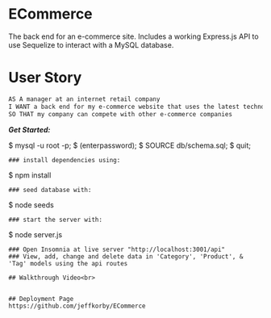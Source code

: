 # ECommerce

The back end for an e-commerce site.
Includes a working Express.js API to use Sequelize to interact with a MySQL database. 


# User Story

```md
AS A manager at an internet retail company
I WANT a back end for my e-commerce website that uses the latest technologies
SO THAT my company can compete with other e-commerce companies
```

***Get Started:***

$ mysql -u root -p;
$ (enterpassword);
$ SOURCE db/schema.sql;
$ quit;
```
### install dependencies using: 
```       
$ npm install
```
### seed database with:
```
$ node seeds
```
### start the server with: 
```
$ node server.js
```
### Open Insomnia at live server "http://localhost:3001/api"
### View, add, change and delete data in 'Category', 'Product', & 'Tag' models using the api routes

## Walkthrough Video<br>


## Deployment Page
https://github.com/jeffkorby/ECommerce